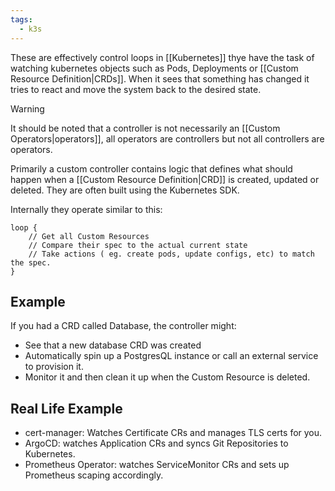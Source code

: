 ```yaml
---
tags:
  - k3s
---
```

These are effectively control loops in [[Kubernetes]] thye have the task of watching kubernetes objects such as Pods, Deployments or [[Custom Resource Definition|CRDs]]. When it sees that something has changed it tries to react and move the system back to the desired state.

> [!warning]
> It should be noted that a controller is not necessarily an [[Custom Operators|operators]], all operators are controllers but not all controllers are operators.

Primarily a custom controller contains logic that defines what should happen when a [[Custom Resource Definition|CRD]] is created, updated or deleted. They are often built using the Kubernetes SDK.

Internally they operate similar to this:
```psuedo
loop {
	// Get all Custom Resources
	// Compare their spec to the actual current state
	// Take actions ( eg. create pods, update configs, etc) to match the spec.
}
```

## Example
If you had a CRD called Database, the controller might:
- See that a new database CRD was created
- Automatically spin up a PostgresQL instance or call an external service to provision it.
- Monitor it and then clean it up when the Custom Resource is deleted.

## Real Life Example
- cert-manager: Watches Certificate CRs and manages TLS certs for you.
- ArgoCD: watches Application CRs and syncs Git Repositories to Kubernetes.
- Prometheus Operator: watches ServiceMonitor CRs and sets up Prometheus scaping accordingly.

